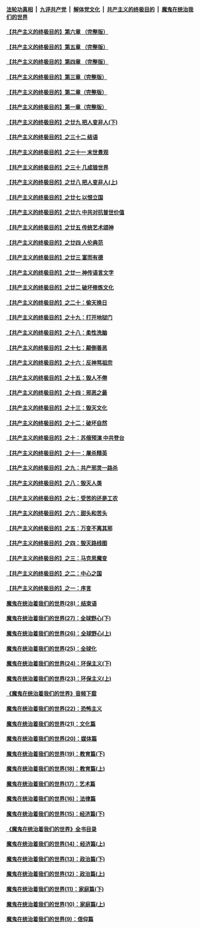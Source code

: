 ####  [法轮功真相](../../../../basic/blob/master/README.md?t=06030501) &nbsp;|&nbsp; [九评共产党](../../../../9ping.md/blob/master/README.md?t=06030501) &nbsp;|&nbsp; [解体党文化](../../../../jtdwh.md/blob/master/README.md?t=06030501)  &nbsp;|&nbsp; [共产主义的终极目的](../../../../gczydzjmd.md/blob/master/README.md?t=06030501) &nbsp;|&nbsp; [魔鬼在统治我们的世界](../../../../mgztzwmdsj.md/blob/master/README.md?t=06030501) 

#### [【共产主义的终极目的】第六章 （完整版）](../pages/nsc422/n11428913.md?t=06030501) 

#### [【共产主义的终极目的】第五章 （完整版）](../pages/nsc422/n11428912.md?t=06030501) 

#### [【共产主义的终极目的】第四章 （完整版）](../pages/nsc422/n11428907.md?t=06030501) 

#### [【共产主义的终极目的】第三章（完整版）](../pages/nsc422/n11428848.md?t=06030501) 

#### [【共产主义的终极目的】第二章（完整版）](../pages/nsc422/n11428831.md?t=06030501) 

#### [【共产主义的终极目的】第一章（完整版）](../pages/nsc422/n11417651.md?t=06030501) 

#### [【共产主义的终极目的】之廿九 把人变非人(下)](../pages/nsc422/n11344140.md?t=06030501) 

#### [【共产主义的终极目的】之三十二 结语](../pages/nsc422/n11360535.md?t=06030501) 

#### [【共产主义的终极目的】之三十一 末世景观](../pages/nsc422/n11351129.md?t=06030501) 

#### [【共产主义的终极目的】之三十 几成狼世界](../pages/nsc422/n11348280.md?t=06030501) 

#### [【共产主义的终极目的】之廿八 把人变非人(上)](../pages/nsc422/n11340492.md?t=06030501) 

#### [【共产主义的终极目的】之廿七 以恨立国](../pages/nsc422/n11336944.md?t=06030501) 

#### [【共产主义的终极目的】之廿六 中共对抗普世价值](../pages/nsc422/n11324785.md?t=06030501) 

#### [【共产主义的终极目的】之廿五 传统艺术颂神](../pages/nsc422/n11296396.md?t=06030501) 

#### [【共产主义的终极目的】之廿四 人伦典范](../pages/nsc422/n11296397.md?t=06030501) 

#### [【共产主义的终极目的】之廿三 富而有德](../pages/nsc422/n11283598.md?t=06030501) 

#### [【共产主义的终极目的】之廿一 神传语言文字](../pages/nsc422/n11263265.md?t=06030501) 

#### [【共产主义的终极目的】之廿二 破坏修炼文化](../pages/nsc422/n11245728.md?t=06030501) 

#### [【共产主义的终极目的】之二十：偷天换日](../pages/nsc422/n11238846.md?t=06030501) 

#### [【共产主义的终极目的】之十九：打开地狱门](../pages/nsc422/n11206376.md?t=06030501) 

#### [【共产主义的终极目的】之十八：柔性洗脑](../pages/nsc422/n11199994.md?t=06030501) 

#### [【共产主义的终极目的】之十七：颠倒善恶](../pages/nsc422/n11179782.md?t=06030501) 

#### [【共产主义的终极目的】之十六：反神骂祖宗](../pages/nsc422/n11166798.md?t=06030501) 

#### [【共产主义的终极目的】之十五：毁人不倦](../pages/nsc422/n11166792.md?t=06030501) 

#### [【共产主义的终极目的】之十四：邪恶之最](../pages/nsc422/n11150249.md?t=06030501) 

#### [【共产主义的终极目的】之十三：毁灭文化](../pages/nsc422/n11135227.md?t=06030501) 

#### [【共产主义的终极目的】之十二：破坏自然](../pages/nsc422/n11135214.md?t=06030501) 

#### [【共产主义的终极目的】之十：苏俄预演 中共登台](../pages/nsc422/n11118424.md?t=06030501) 

#### [【共产主义的终极目的】之十一：屠杀精英](../pages/nsc422/n11118442.md?t=06030501) 

#### [【共产主义的终极目的】之九：共产邪灵一路杀](../pages/nsc422/n11114139.md?t=06030501) 

#### [【共产主义的终极目的】之八：毁灭人类](../pages/nsc422/n11108503.md?t=06030501) 

#### [【共产主义的终极目的】之七：受苦的还是工农](../pages/nsc422/n11101809.md?t=06030501) 

#### [【共产主义的终极目的】之六：甜头和苦头](../pages/nsc422/n11096971.md?t=06030501) 

#### [【共产主义的终极目的】之五：万变不离其邪](../pages/nsc422/n11091285.md?t=06030501) 

#### [【共产主义的终极目的】之四：毁灭路线图](../pages/nsc422/n11086284.md?t=06030501) 

#### [【共产主义的终极目的】之三：马克思魔变](../pages/nsc422/n11061941.md?t=06030501) 

#### [【共产主义的终极目的】之二：中心之国](../pages/nsc422/n11047728.md?t=06030501) 

#### [【共产主义的终极目的】之一：序言](../pages/nsc422/n11086077.md?t=06030501) 

#### [魔鬼在统治着我们的世界(28)：结束语](../pages/nsc422/n10936246.md?t=06030501) 

#### [魔鬼在统治着我们的世界(27)：全球野心(下)](../pages/nsc422/n10928319.md?t=06030501) 

#### [魔鬼在统治着我们的世界(26)：全球野心(上)](../pages/nsc422/n10900318.md?t=06030501) 

#### [魔鬼在统治着我们的世界(25)：全球化](../pages/nsc422/n10788205.md?t=06030501) 

#### [魔鬼在统治着我们的世界(24)：环保主义(下)](../pages/nsc422/n10695307.md?t=06030501) 

#### [魔鬼在统治着我们的世界(23)：环保主义(上)](../pages/nsc422/n10688613.md?t=06030501) 

#### [《魔鬼在统治着我们的世界》音频下载](../pages/nsc422/n10635553.md?t=06030501) 

#### [魔鬼在统治着我们的世界(22)：恐怖主义](../pages/nsc422/n10614727.md?t=06030501) 

#### [魔鬼在统治着我们的世界(21)：文化篇](../pages/nsc422/n10597706.md?t=06030501) 

#### [魔鬼在统治着我们的世界(20)：媒体篇](../pages/nsc422/n10586579.md?t=06030501) 

#### [魔鬼在统治着我们的世界(19)：教育篇(下)](../pages/nsc422/n10564808.md?t=06030501) 

#### [魔鬼在统治着我们的世界(18)：教育篇(上)](../pages/nsc422/n10526970.md?t=06030501) 

#### [魔鬼在统治着我们的世界(17)：艺术篇](../pages/nsc422/n10499093.md?t=06030501) 

#### [魔鬼在统治着我们的世界(16)：法律篇](../pages/nsc422/n10485969.md?t=06030501) 

#### [魔鬼在统治着我们的世界(15)：经济篇(下)](../pages/nsc422/n10469975.md?t=06030501) 

#### [《魔鬼在统治着我们的世界》全书目录](../pages/nsc422/n10464261.md?t=06030501) 

#### [魔鬼在统治着我们的世界(14)：经济篇(上)](../pages/nsc422/n10457370.md?t=06030501) 

#### [魔鬼在统治着我们的世界(13)：政治篇(下)](../pages/nsc422/n10448270.md?t=06030501) 

#### [魔鬼在统治着我们的世界(12)：政治篇(上)](../pages/nsc422/n10444576.md?t=06030501) 

#### [魔鬼在统治着我们的世界(11)：家庭篇(下)](../pages/nsc422/n10440961.md?t=06030501) 

#### [魔鬼在统治着我们的世界(10)：家庭篇(上)](../pages/nsc422/n10435448.md?t=06030501) 

#### [魔鬼在统治着我们的世界(9)：信仰篇](../pages/nsc422/n10432159.md?t=06030501) 

